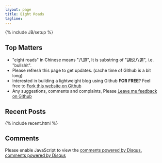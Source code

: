 ```yaml
---
layout: page
title: Eight Roads
tagline: 
---
```

{% include JB/setup %}

## Top Matters

<ul>
	<li> 
	"eight roads" in Chinese means "八道", 
	It is substring of "胡说八道", i.e. "bullshit".
	</li>
	<li> 
	Please refresh this page to get updates. (cache time of Github is a bit long)
	</li>
	<li>
	Interested in building a lightweight blog using Github <b>FOR FREE</b>?
	Feel free to 
	<a class="btn btn-small btn-info" href="https://github.com/hupili/hupili.github.com" title="Fork this website" target="_blank">Fork this website on Github</a>
	</li>
	<li> 
	Any suggestions, comments and complaints, 
	Please 
	<a class="btn btn-small btn-info" href="https://github.com/hupili/Feedback/issues/new" title="Leave Pili feedback using GitHub" target="_blank">Leave me feedback on Github</a>
	</li>
</ul>

## Recent Posts

{% include recent.html %}

## Comments

<div id="disqus_thread"></div>
<script type="text/javascript">
	/* * * CONFIGURATION VARIABLES: EDIT BEFORE PASTING INTO YOUR WEBPAGE * * */
	var disqus_shortname = 'eightroads'; // required: replace example with your forum shortname

	/* * * DON'T EDIT BELOW THIS LINE * * */
	(function() {
		var dsq = document.createElement('script'); dsq.type = 'text/javascript'; dsq.async = true;
		dsq.src = 'http://' + disqus_shortname + '.disqus.com/embed.js';
		(document.getElementsByTagName('head')[0] || document.getElementsByTagName('body')[0]).appendChild(dsq);
	})();
</script>
<noscript>Please enable JavaScript to view the <a href="http://disqus.com/?ref_noscript">comments powered by Disqus.</a></noscript>
<a href="http://disqus.com" class="dsq-brlink">comments powered by <span class="logo-disqus">Disqus</span></a>
    
